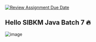 [![Review Assignment Due Date](https://classroom.github.com/assets/deadline-readme-button-22041afd0340ce965d47ae6ef1cefeee28c7c493a6346c4f15d667ab976d596c.svg)](https://classroom.github.com/a/7AKPvxX-)
## Hello SIBKM Java Batch 7 🔥

![image](https://github.com/user-attachments/assets/bcfe1a18-5f7d-4e34-b38b-433ca5d589b3)


